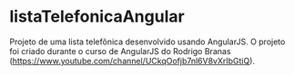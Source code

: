 # listaTelefonicaAngular
Projeto de uma lista telefônica desenvolvido usando AngularJS.
O projeto foi criado durante o curso de AngularJS do Rodrigo Branas (https://www.youtube.com/channel/UCkqOofjb7nl6V8vXrIbGtiQ).
